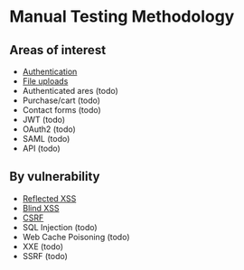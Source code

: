 # Manual Testing Methodology

## Areas of interest
+ [Authentication](https://github.com/Bengman/Methodology/blob/master/authentication.md)
+ [File uploads](https://github.com/Bengman/Methodology/blob/master/file_upload.md)
+ Authenticated ares (todo)
+ Purchase/cart (todo)
+ Contact forms (todo)
+ JWT (todo)
+ OAuth2 (todo)
+ SAML (todo)
+ API (todo)

## By vulnerability
+ [Reflected XSS](https://github.com/Bengman/Methodology/blob/master/reflected_xss.md)
+ [Blind XSS](https://github.com/Bengman/Methodology/blob/master/blind_xss.md)
+ [CSRF](https://github.com/Bengman/Methodology/blob/master/csrf.md)
+ SQL Injection (todo)
+ Web Cache Poisoning (todo)
+ XXE (todo)
+ SSRF (todo)

